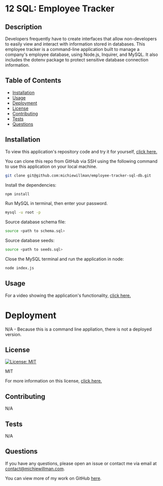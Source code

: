 # 12 SQL: Employee Tracker

## Description

Developers frequently have to create interfaces that allow non-developers to easily view and interact with information stored in databases. This employee tracker is a command-line application built to manage a company's employee database, using Node.js, Inquirer, and MySQL. It also includes the dotenv package to protect sensitive database connection information.

## Table of Contents

- [Installation](#installation)
- [Usage](#usage)
- [Deployment](#deployment)
- [License](#license)
- [Contributing](#contributing)
- [Tests](#tests)
- [Questions](#questions)

## Installation

To view this application's repository code and try it for yourself, [click here.](https://github.com/michiewillman/employee-tracker-sql-db)

You can clone this repo from GitHub via SSH using the following command to use this application on your local machine.

```bash
git clone git@github.com:michiewillman/employee-tracker-sql-db.git
```

Install the dependencies:

```bash
npm install
```

Run MySQL in terminal, then enter your password.

```bash
mysql -u root -p
```

Source database schema file:

```bash
source <path to schema.sql>
```

Source database seeds:

```bash
source <path to seeds.sql>
```

Close the MySQL terminal and run the application in node:

```bash
node index.js
```

## Usage

For a video showing the application's functionality, [click here.](https://watch.screencastify.com/v/MQwLMNLOUSadPGlrghsk)

# Deployment

N/A - Because this is a command line appliation, there is not a deployed version.

## License

[![License: MIT](https://img.shields.io/badge/License-MIT-yellow.svg)](https://opensource.org/licenses/MIT)

MIT

For more information on this license, [click here.](https://opensource.org/license/https://opensource.org/licenses/MIT)

## Contributing

N/A

## Tests

N/A

## Questions

If you have any questions, please open an issue or contact me via email at [contact@michiewillman.com](mailto:contact@michiewillman.com).

You can view more of my work on GitHub [here](https://github.com/michiewillman).
